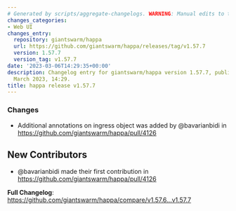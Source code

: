 ```yaml
---
# Generated by scripts/aggregate-changelogs. WARNING: Manual edits to this files will be overwritten.
changes_categories:
- Web UI
changes_entry:
  repository: giantswarm/happa
  url: https://github.com/giantswarm/happa/releases/tag/v1.57.7
  version: 1.57.7
  version_tag: v1.57.7
date: '2023-03-06T14:29:35+00:00'
description: Changelog entry for giantswarm/happa version 1.57.7, published on 06
  March 2023, 14:29.
title: happa release v1.57.7
---
```


<!-- Release notes generated using configuration in .github/release.yml at main -->

### Changes
* Additional annotations on ingress object was added by @bavarianbidi in https://github.com/giantswarm/happa/pull/4126

## New Contributors
* @bavarianbidi made their first contribution in https://github.com/giantswarm/happa/pull/4126

**Full Changelog**: https://github.com/giantswarm/happa/compare/v1.57.6...v1.57.7
